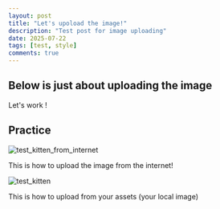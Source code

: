 ```yaml
---
layout: post
title: "Let's upoload the image!"
description: "Test post for image uploading"
date: 2025-07-22
tags: [test, style]
comments: true
---
```


Below is just about uploading the image
---
Let's work !


## Practice

![test_kitten_from_internet](https://blog.coccoc.com/wp-content/uploads/2025/05/u-i-a-cat-deo-kinh.jpg?auto=compress&cs=tinysrgb&dpr=1&w=500)

This is how to upload the image from the internet!

![test_kitten](https://55hanhan.github.io/paper-jekyll-theme/assets/images/u-i-a-cat-deo-kinh.jpg)

This is how to upload from your assets (your local image)


